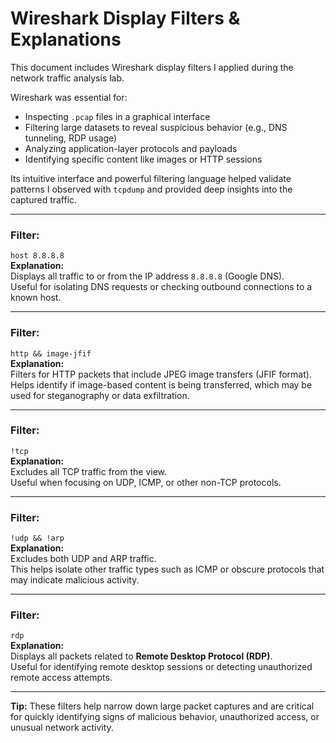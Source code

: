 # Wireshark Display Filters & Explanations

This document includes Wireshark display filters I applied during the network traffic analysis lab.

Wireshark was essential for:
- Inspecting `.pcap` files in a graphical interface
- Filtering large datasets to reveal suspicious behavior (e.g., DNS tunneling, RDP usage)
- Analyzing application-layer protocols and payloads
- Identifying specific content like images or HTTP sessions

Its intuitive interface and powerful filtering language helped validate patterns I observed with `tcpdump` and provided deep insights into the captured traffic.

---

### Filter:
`host 8.8.8.8`  
**Explanation:**  
Displays all traffic to or from the IP address `8.8.8.8` (Google DNS).  
Useful for isolating DNS requests or checking outbound connections to a known host.

---

### Filter:
`http && image-jfif`  
**Explanation:**  
Filters for HTTP packets that include JPEG image transfers (JFIF format).  
Helps identify if image-based content is being transferred, which may be used for steganography or data exfiltration.

---

### Filter:
`!tcp`  
**Explanation:**  
Excludes all TCP traffic from the view.  
Useful when focusing on UDP, ICMP, or other non-TCP protocols.

---

### Filter:
`!udp && !arp`  
**Explanation:**  
Excludes both UDP and ARP traffic.  
This helps isolate other traffic types such as ICMP or obscure protocols that may indicate malicious activity.

---

### Filter:
`rdp`  
**Explanation:**  
Displays all packets related to **Remote Desktop Protocol (RDP)**.  
Useful for identifying remote desktop sessions or detecting unauthorized remote access attempts.

---

**Tip:** These filters help narrow down large packet captures and are critical for quickly identifying signs of malicious behavior, unauthorized access, or unusual network activity.
